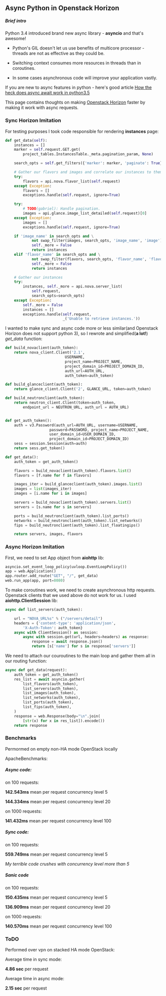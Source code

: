## Async Python in Openstack Horizon

##### Brief intro
Python 3.4 introduced brand new async library - **asyncio** and that's awesome!

* Python's GIL doesn't let us use benefits of multicore processor - threads are not as effective as they could be.

* Switching context consumes more resources in threads than in coroutines.

* In some cases asynchronous code will improve your application vastly.

If you are new to async features in python - here's good article [How the heck does async await work in python3.5](https://snarky.ca/how-the-heck-does-async-await-work-in-python-3-5/)

This page contains thoughts on making [Openstack Horizon](https://github.com/openstack/horizon) faster by making it work with async requests.

### Sync Horizon Imitation

For testing purposes I took code responsible for rendering **instances** page:

```python
def get_data(self):
    instances = []
    marker = self.request.GET.get(
        project_tables.InstancesTable._meta.pagination_param, None)

    search_opts = self.get_filters({'marker': marker, 'paginate': True})

    # Gather our flavors and images and correlate our instances to them
    try:
        flavors = api.nova.flavor_list(self.request)
    except Exception:
        flavors = []
        exceptions.handle(self.request, ignore=True)

    try:
        # TODO(gabriel): Handle pagination.
        images = api.glance.image_list_detailed(self.request)[0]
    except Exception:
        images = []
        exceptions.handle(self.request, ignore=True)

    if 'image_name' in search_opts and \
            not swap_filter(images, search_opts, 'image_name', 'image'):
            self._more = False
            return instances
    elif 'flavor_name' in search_opts and \
            not swap_filter(flavors, search_opts, 'flavor_name', 'flavor'):
            self._more = False
            return instances

    # Gather our instances
    try:
        instances, self._more = api.nova.server_list(
            self.request,
            search_opts=search_opts)
    except Exception:
        self._more = False
        instances = []
        exceptions.handle(self.request,
                          _('Unable to retrieve instances.'))
```                              

I wanted to make sync and async code more or less similar(and Openstack Horizon does not support python 3), so I rewrote and simplified(**a lot!**) *get_data* function:

```python
def build_novaclient(auth_token):
    return nova_client.Client('2.1',
                           USERNAME,
                           project_name=PROJECT_NAME,
                           project_domain_id=PROJECT_DOMAIN_ID,
                           auth_url=AUTH_URL,
                           auth_token=auth_token)

def build_glanceclient(auth_token):
    return glance_client.Client('2', GLANCE_URL, token=auth_token)

def build_neutronclient(auth_token):
    return neutron_client.Client(token=auth_token, 
        endpoint_url = NEUTRON_URL, auth_url = AUTH_URL)


def get_auth_token():
    auth = v3.Password(auth_url=AUTH_URL, username=USERNAME,
                    password=PASSWORD, project_name=PROJECT_NAME,
                    user_domain_id=USER_DOMAIN_ID, 
                    project_domain_id=PROJECT_DOMAIN_ID)
    sess = session.Session(auth=auth)
    return sess.get_token()

def get_data():
    auth_token = get_auth_token()

    flavors = build_novaclient(auth_token).flavors.list()
    flavors = [f.name for f in flavors]

    images_iter = build_glanceclient(auth_token).images.list()
    images = list(images_iter)
    images = [i.name for i in images]

    servers = build_novaclient(auth_token).servers.list()
    servers = [s.name for s in servers]

    ports = build_neutronclient(auth_token).list_ports()
    networks = build_neutronclient(auth_token).list_networks()
    fips = build_neutronclient(auth_token).list_floatingips()

    return servers, images, flavors
```

### Async Horizon Imitation

First, we need to set App object from **aiohttp** lib:
```python
asyncio.set_event_loop_policy(uvloop.EventLoopPolicy())
app = web.Application()
app.router.add_route("GET", "/", get_data)
web.run_app(app, port=8080)
```

To make coroutines work, we need to create asynchronous http requests. Openstack clients that we used above do not work for us. I used **aiohttp.ClientSession** lib:

```python
async def list_servers(auth_token):

    url = "NOVA_URL%s" % ("/servers/detail")
    headers = {'content-type': 'application/json', 
        'X-Auth-Token': auth_token}
    async with ClientSession() as session:
        async with session.get(url, headers=headers) as response:
            response = await response.json()
            return [s['name'] for s in response['servers']]
```

We need to attach our couroutines to the main loop and gather them all in our routing function:

```python
async def get_data(request):
    auth_token = get_auth_token()
    res_list = await asyncio.gather(
        list_flavors(auth_token),
        list_servers(auth_token),
        list_images(auth_token),
        list_networks(auth_token),
        list_ports(auth_token),
        list_fips(auth_token),
    )
    response = web.Response(body="\n".join(
        [str(x) for x in res_list]).encode())
    return response
```

### Benchmarks

Permormed on empty non-HA mode OpenStack locally

ApacheBenchmarks:

##### Async code:

on 100 requests:

**142.543ms** mean per request concurrency level 5

**144.334ms** mean per request concurrency level 20

on 1000 requests:

**141.432ms** mean per request concurrency level 100

##### Sync code:

on 100 requests:

**559.749ms** mean per request concurrency level 5

*My terrible code crushes with concurrency level more than 5*

##### Sanic code

on 100 requests:

**150.435ms** mean per request concurrency level 5

**136.909ms** mean per request concurrency level 20

on 1000 requests:

**140.570ms** mean per request concurrency level 100

### ToDO

Performed over vpn on stacked HA mode OpenStack:

Average time in sync mode:

**4.86 sec** per request

Average time in async mode:

**2.15 sec** per request

